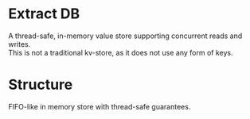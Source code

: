 # Extract DB
A thread-safe, in-memory value store supporting concurrent reads and writes.<br/>
This is not a traditional kv-store, as it does not use any form of keys.

# Structure
FIFO-like in memory store with thread-safe guarantees.

